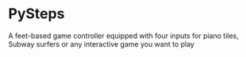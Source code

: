 # PySteps
A feet-based game controller equipped with four inputs for piano tiles, Subway surfers or any interactive game you want to play
